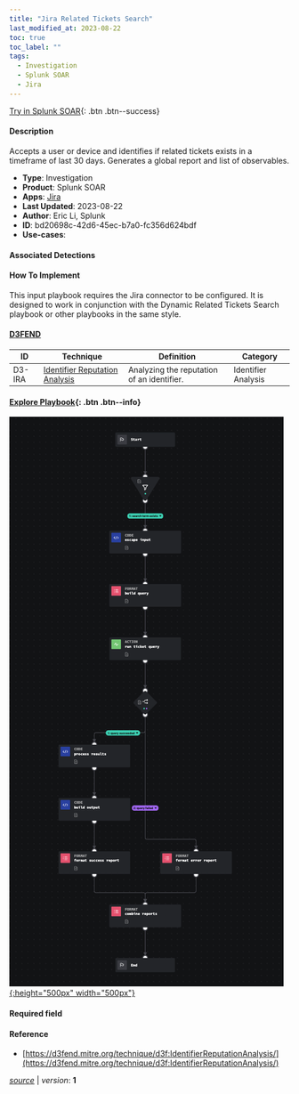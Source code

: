 ```yaml
---
title: "Jira Related Tickets Search"
last_modified_at: 2023-08-22
toc: true
toc_label: ""
tags:
  - Investigation
  - Splunk SOAR
  - Jira
---
```


[Try in Splunk SOAR](https://www.splunk.com/en_us/software/splunk-security-orchestration-and-automation.html){: .btn .btn--success}

#### Description

Accepts a user or device and identifies if related tickets exists in a timeframe of last 30 days. Generates a global report and list of observables.

- **Type**: Investigation
- **Product**: Splunk SOAR
- **Apps**: [Jira](https://splunkbase.splunk.com/apps?keyword=jira&filters=product%3Asoar)
- **Last Updated**: 2023-08-22
- **Author**: Eric Li, Splunk
- **ID**: bd20698c-42d6-45ec-b7a0-fc356d624bdf
- **Use-cases**:

#### Associated Detections


#### How To Implement
This input playbook requires the Jira connector to be configured. It is designed to work in conjunction with the Dynamic Related Tickets Search playbook or other playbooks in the same style.


#### [D3FEND](https://d3fend.mitre.org/)

| ID          | Technique   | Definition     | Category       |
| ----------- | ----------- | -------------- | -------------- |
| D3-IRA | [Identifier Reputation Analysis](https://d3fend.mitre.org/technique/d3f:IdentifierReputationAnalysis) | Analyzing the reputation of an identifier. | Identifier Analysis |

#### [Explore Playbook](https://splunk.github.io/soar-playbook-viewer/?playbook=https://raw.githubusercontent.com/phantomcyber/playbooks/latest/Jira_Related_Tickets_Search.json){: .btn .btn--info}

[![explore](https://raw.githubusercontent.com/splunk/security_content/develop/playbooks/Jira_Related_Tickets_Search.png){:height="500px" width="500px"}](https://splunk.github.io/soar-playbook-viewer/?playbook=https://raw.githubusercontent.com/phantomcyber/playbooks/latest/Jira_Related_Tickets_Search.json)

#### Required field


#### Reference

* [https://d3fend.mitre.org/technique/d3f:IdentifierReputationAnalysis/](https://d3fend.mitre.org/technique/d3f:IdentifierReputationAnalysis/)




[*source*](https://github.com/splunk/security_content/tree/develop/playbooks/Jira_Related_Tickets_Search.yml) \| *version*: **1**
